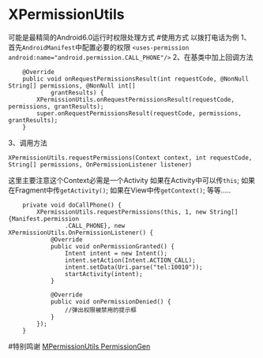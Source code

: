 # XPermissionUtils
可能是最精简的Android6.0运行时权限处理方式
#使用方式
以拨打电话为例
1、首先`AndroidManifest`中配置必要的权限
`<uses-permission android:name="android.permission.CALL_PHONE"/>`
2、在基类中加上回调方法
```
    @Override
    public void onRequestPermissionsResult(int requestCode, @NonNull String[] permissions, @NonNull int[]
            grantResults) {
        XPermissionUtils.onRequestPermissionsResult(requestCode, permissions, grantResults);
        super.onRequestPermissionsResult(requestCode, permissions, grantResults);
    }
```
3、调用方法
  ```
XPermissionUtils.requestPermissions(Context context, int requestCode, String[] permissions, OnPermissionListener listener)
```
这里主要注意这个Context必需是一个Activity
如果在Activity中可以传`this`;
如果在Fragment中传`getActivity()`;
如果在View中传`getContext()`;
等等.....
```
    private void doCallPhone() {
        XPermissionUtils.requestPermissions(this, 1, new String[]{Manifest.permission
                .CALL_PHONE}, new XPermissionUtils.OnPermissionListener() {
            @Override
            public void onPermissionGranted() {
                Intent intent = new Intent();
                intent.setAction(Intent.ACTION_CALL);
                intent.setData(Uri.parse("tel:10010"));
                startActivity(intent);
            }

            @Override
            public void onPermissionDenied() {
                //弹出权限被禁用的提示框
            }
        });
    }
```

#特别鸣谢
[MPermissionUtils ](https://github.com/Airsaid/MPermissionUtils )
[PermissionGen](https://github.com/lovedise/PermissionGen )
